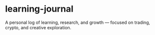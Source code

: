 # learning-journal
A personal log of learning, research, and growth — focused on trading, crypto, and creative exploration.  
